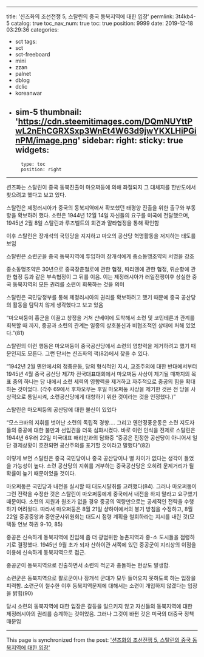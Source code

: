 
---
title: '션즈화의 조선전쟁 5, 스탈린의 중국 동북지역에 대한 입장'
permlink: 3t4kb4-5
catalog: true
toc_nav_num: true
toc: true
position: 9999
date: 2019-12-18 03:29:36
categories:
- sct
tags:
- sct
- sct-freeboard
- mini
- zzan
- palnet
- dblog
- dclic
- koreanwar
- sim-5
thumbnail: 'https://cdn.steemitimages.com/DQmNUYttPwL2nEhCGRXSxp3WnEt4W63d9jwYKXLHiPGinPM/image.png'
sidebar:
    right:
        sticky: true
widgets:
    -
        type: toc
        position: right
---


션즈화는 스탈린이 중국 동북진출이 마오쩌둥에 의해 좌절되지 그 대체지를 한반도에서 찾으려고 했다고 보고 있다.

스탈린은 제정러시아가 중국의 동북지역에서 확보했던 태평양 진출을 위한 출구와 부동항을 확보하려 했다. 소련은 1944년 12월 14일 자신들의 요구를 미국에 전달했으며, 1945년 2월 8일 스탈린과 루즈벨트의 회견과 얄타협정을 통해 확인함

이후 스탈린은 장개석의 국민당을 지지하고 마오의 공산당 혁명활동을 저지하는 태도를 보임

스탈린은 소련군을 중국 동북지역에 투입하여 장개석에게 중소동맹조약의 서명을 강조

중소동맹조약은 30년으로 중국장춘철로에 관한 협정, 따리엔에 관한 협정, 뤼순항에 관한 협정 등과 같은 부속협정이 그 뒤를 이음. 이는 제정러시아가 러일전쟁이후 상실한 중국 동북지역의 모든 권리를 소련이 회복하는 것을 의미

스탈린은 국민당정부를 통해 제정러시아의 권리를 확보하려고 했기 때문에 중국 공산당의 활동을 탐탁치 않게 생각했다고 보고 있음

“마오쩌둥이 홍군을 이끌고 창정을 거쳐 샨베이에 도착해서 소련 및 코민테른과 관계를 회복할 때 까지, 중공과 소련의 관계는 일종의 상호불신과 비협조적인 상태에 처해 있었다.”(81)

스탈린의 이런 행동은 마오쩌둥이 중국공산당에서 소련의 영향력을 제거하려고 했기 때문인지도 모른다. 그런 단서는 션즈화의 책(82)에서 찾을 수 있다.

“1942년 2월 옌안에서의 정풍운동, 당의 형식적인 지시, 교조주의에 대한 반대에서부터 1945년 4월 중국 공산당 제7차 전국대표대회에서 마오쩌둥 사상이 제기될 때까지의 목표 중의 하나는 당 내에서 소련 세력의 영향력을 제거하고 자주적으로 중공의 힘을 확대하는 것이었다. (각주 69에서 후챠오무는 후일 마오쩌둥 사상을 제기한 것은 전 당을 사상적으로 통일시켜, 소련공산당에게 대항하기 위한 것이라는 것을 인정했다.)”

스탈린은 마오쩌둥의 공산당에 대한 불신이 있었다

“모스크바의 지휘를 벗어난 소련의 독립적 경향…. 그리고 옌안정풍운동은 소련 지도자들의 중공에 대한 불만과 선입견을 더욱 심화시켰다. 바로 이런 인식을 전제로 스탈린은 1944년 6우러 22일 미국대표 해리만과의 담화중 “중공은 진정한 공산당이 아니어서 일단 경제상황이 호전되면 공산주의를 포기할 것이라고 말했다”(82)

이렇게 보면 스탈린은 중국 국민당이나 중국 공산당이나 별 차이가 없다는 생각이 들었을 가능성이 높다. 소련 공산당의 지휘를 거부하는 중국공산당은 오히려 문제거리가 될 확률이 높기 때문이었을 것이다.

마오쩌둥은 국민당과 내전을 실시할 때 대도시탈취를 고려했다(84). 그러나 마오쩌둥이 그런 전략을 수정한 것은 스탈린이 마오쩌둥에게 중국에서 내전을 하지 말라고 요구했기 때문이다. 소련의 지원과 원조가 없을 경우 중공의 역량만으로는 공세적인 전략을 수행하기 어려웠다. 따라서 마오쩌둥은 8월 21일 샹하이에서의 봉기 방침을 수정하고, 8월 22일 중공중앙과 중안군사위원회는 대도시 점령 계획을 철회하라는 지시를 내린 것(모택동 연보 하권 9-10, 85)

중공은 신속하게 동북지역에 진입해 좀 더 광범위한 농촌지역과 중-소 도시들을 점령하기로 결정했다. 1945년 9월 초가 되자 샨하이관 서쪽에 있던 중공군이 지리상의 이점을 이용해 신속하게 동북지역으로 접근.

중공군이 동북지역으로 진출하면서 소련의 적군과 충돌하는 현상도 발생함.

소련군은 동북지역으로 팔로군이나 장개석 군대가 모두 들어오지 못하도록 하는 입장을 피력함. 소련군이 철수한 이후 동북지역문제에 대해서는 소련이 개입하지 않겠다는 입장을 밝힘(90)

당시 소련의 동북지역에 대한 입장은 갈등을 일으키지 않고 자신들의 동북지역에 대한 제정러시아의 권리를 승계하는 것이었음. 그러나 그것이 바뀐 것은 미국의 대중국 정책 때문임

- - -

This page is synchronized from the post: ['션즈화의 조선전쟁 5, 스탈린의 중국 동북지역에 대한 입장'](https://steemit.com/@wisdomandjustice/3t4kb4-5)
